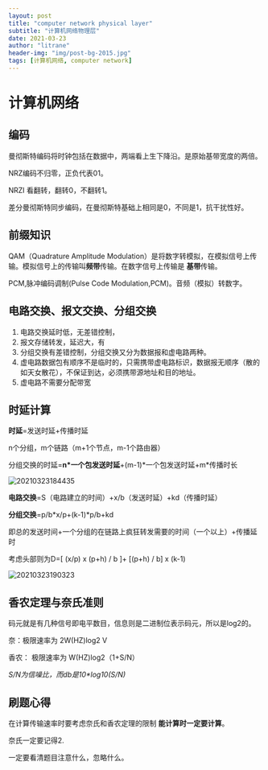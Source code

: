 ```yaml
---
layout: post
title: "computer network physical layer"
subtitle: "计算机网络物理层"
date: 2021-03-23
author: "litrane"
header-img: "img/post-bg-2015.jpg"
tags: [计算机网络, computer network]
---
```


# 计算机网络

## 编码

曼彻斯特编码将时钟包括在数据中，两端看上生下降沿。是原始基带宽度的两倍。

NRZ编码不归零，正负代表01。

NRZI 看翻转，翻转0，不翻转1。

差分曼彻斯特同步编码，在曼彻斯特基础上相同是0，不同是1，抗干扰性好。



## 前缀知识

QAM（Quadrature Amplitude Modulation）是将数字转模拟，在模拟信号上传输。模拟信号上的传输叫**频带**传输。在数字信号上传输是 **基带**传输。

PCM,脉冲编码调制(Pulse Code Modulation,PCM)。音频（模拟）转数字。

## 电路交换、报文交换、分组交换

1. 电路交换延时低，无差错控制，
2. 报文存储转发，延迟大，有
3. 分组交换有差错控制，分组交换又分为数据报和虚电路两种。
4. 虚电路数据包有顺序不是临时的，只需携带虚电路标识，数据报无顺序（散的如天女散花），不保证到达，必须携带源地址和目的地址。
5. 虚电路不需要分配带宽


## 时延计算
**时延**=发送时延+传播时延

n个分组，m个链路（m+1个节点，m-1个路由器）

分组交换的时延=**n\*一个包发送时延**+(m-1)\*一个包发送时延+m\*传播时长

![20210323184435](https://raw.githubusercontent.com/litrane/picbase/master/pic/20210323184435.png)

**电路交换**=S（电路建立的时间）+x/b（发送时延）+kd（传播时延）

**分组交换**=p/b\*x/p+(k-1)\*p/b+kd

即总的发送时间+一个分组的在链路上疯狂转发需要的时间（一个以上）+传播延时

考虑头部则为D=[ (x/p) x (p+h) / b ]+ [(p+h) / b] x (k-1)


![20210323190323](https://raw.githubusercontent.com/litrane/picbase/master/pic/20210323190323.png)


## 香农定理与奈氏准则
码元就是有几种信号即电平数目，信息则是二进制位表示码元，所以是log2的。

奈：极限速率为 2W(HZ)log2 V

香农： 极限速率为 W(HZ)log2（1+S/N）

_S/N为信噪比，而db是10\*log10(S/N)_

## 刷题心得

在计算传输速率时要考虑奈氏和香农定理的限制 **能计算时一定要计算**。

奈氏一定要记得2.

一定要看清题目注意什么，忽略什么。


